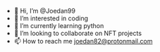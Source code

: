 - 👋 Hi, I’m @Joedan99
- 👀 I’m interested in coding
- 🌱 I’m currently learning python
- 💞️ I’m looking to collaborate on NFT projects
- 📫 How to reach me joedan82@protonmail.com

<!---
Joedan99/Joedan99 is a ✨ special ✨ repository because its `README.md` (this file) appears on your GitHub profile.
You can click the Preview link to take a look at your changes.
--->
